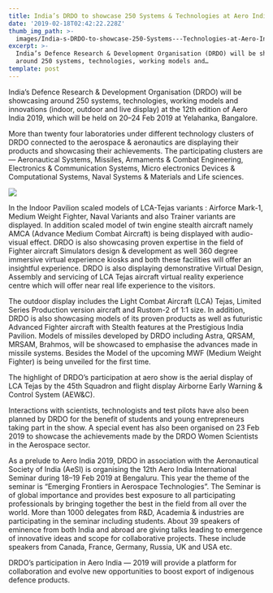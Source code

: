 ```yaml
---
title: India’s DRDO to showcase 250 Systems & Technologies at Aero India 2019
date: '2019-02-18T02:42:22.228Z'
thumb_img_path: >-
  images/India-s-DRDO-to-showcase-250-Systems---Technologies-at-Aero-India-2019/1*-u4CJo_jKqLC9CP1uhZ2IA.jpeg
excerpt: >-
  India’s Defence Research & Development Organisation (DRDO) will be showcasing
  around 250 systems, technologies, working models and…
template: post
---
```

India’s Defence Research & Development Organisation (DRDO) will be showcasing around 250 systems, technologies, working models and innovations (indoor, outdoor and live display) at the 12th edition of Aero India 2019, which will be held on 20–24 Feb 2019 at Yelahanka, Bangalore.

More than twenty four laboratories under different technology clusters of DRDO connected to the aerospace & aeronautics are displaying their products and showcasing their achievements. The participating clusters are — Aeronautical Systems, Missiles, Armaments & Combat Engineering, Electronics & Communication Systems, Micro electronics Devices & Computational Systems, Naval Systems & Materials and Life sciences.

![](/images/India-s-DRDO-to-showcase-250-Systems---Technologies-at-Aero-India-2019/1*-u4CJo_jKqLC9CP1uhZ2IA.jpeg)

In the Indoor Pavilion scaled models of LCA-Tejas variants : Airforce Mark-1, Medium Weight Fighter, Naval Variants and also Trainer variants are displayed. In addition scaled model of twin engine stealth aircraft namely AMCA (Advance Medium Combat Aircraft) is being displayed with audio-visual effect. DRDO is also showcasing proven expertise in the field of Fighter aircraft Simulators design & development as well 360 degree immersive virtual experience kiosks and both these facilities will offer an insightful experience. DRDO is also displaying demonstrative Virtual Design, Assembly and servicing of LCA Tejas aircraft virtual reality experience centre which will offer near real life experience to the visitors.

The outdoor display includes the Light Combat Aircraft (LCA) Tejas, Limited Series Production version aircraft and Rustom-2 of 1:1 size. In addition, DRDO is also showcasing models of its proven products as well as futuristic Advanced Fighter aircraft with Stealth features at the Prestigious India Pavilion. Models of missiles developed by DRDO including Astra, QRSAM, MRSAM, Brahmos, will be showcased to emphasise the advances made in missile systems. Besides the Model of the upcoming MWF (Medium Weight Fighter) is being unveiled for the first time.

The highlight of DRDO’s participation at aero show is the aerial display of LCA Tejas by the 45th Squadron and flight display Airborne Early Warning & Control System (AEW&C).

Interactions with scientists, technologists and test pilots have also been planned by DRDO for the benefit of students and young entrepreneurs taking part in the show. A special event has also been organised on 23 Feb 2019 to showcase the achievements made by the DRDO Women Scientists in the Aerospace sector.

As a prelude to Aero India 2019, DRDO in association with the Aeronautical Society of India (AeSI) is organising the 12th Aero India International Seminar during 18–19 Feb 2019 at Bengaluru. This year the theme of the seminar is “Emerging Frontiers in Aerospace Technologies”. The Seminar is of global importance and provides best exposure to all participating professionals by bringing together the best in the field from all over the world. More than 1000 delegates from R&D, Academia & industries are participating in the seminar including students. About 39 speakers of eminence from both India and abroad are giving talks leading to emergence of innovative ideas and scope for collaborative projects. These include speakers from Canada, France, Germany, Russia, UK and USA etc.

DRDO’s participation in Aero India — 2019 will provide a platform for collaboration and evolve new opportunities to boost export of indigenous defence products.
